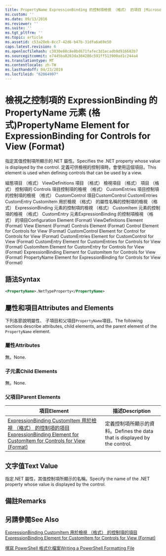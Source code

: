 ```yaml
---
title: PropertyName ExpressionBinding 的控制項檢視 （格式） 的項目 |Microsoft Docs
ms.custom: ''
ms.date: 09/13/2016
ms.reviewer: ''
ms.suite: ''
ms.tgt_pltfrm: ''
ms.topic: article
ms.assetid: c53a28eb-8cc7-42d6-b47b-31dfa6a69e50
caps.latest.revision: 6
ms.openlocfilehash: c3030e80c8e8bd671fafec3d1ecadb9d916682b7
ms.sourcegitcommit: e7445ba8203da304286c591ff513900ad1c244a4
ms.translationtype: MT
ms.contentlocale: zh-TW
ms.lasthandoff: 04/23/2019
ms.locfileid: "62064997"
---
```

# <a name="propertyname-element-for-expressionbinding-for-controls-for-view-format"></a><span data-ttu-id="6ff33-102">檢視之控制項的 ExpressionBinding 的 PropertyName 元素 (格式)</span><span class="sxs-lookup"><span data-stu-id="6ff33-102">PropertyName Element for ExpressionBinding for Controls for View (Format)</span></span>

<span data-ttu-id="6ff33-103">指定其值控制項所顯示的.NET 屬性。</span><span class="sxs-lookup"><span data-stu-id="6ff33-103">Specifies the .NET property whose value is displayed by the control.</span></span> <span data-ttu-id="6ff33-104">定義可供檢視的控制項時，會使用這個項目。</span><span class="sxs-lookup"><span data-stu-id="6ff33-104">This element is used when defining controls that can be used by a view.</span></span>

<span data-ttu-id="6ff33-105">組態項目 （格式） ViewDefinitions 項目 （格式） 檢視項目 （格式） 項目 （格式） 控制項的 Controls 項目控制項的檢視 （格式） CustomEntries 項目控制項的控制項的檢視 （格式） CustomControl 項目CustomControl CustomEntries CustomEntry CustomItem 用於檢視 （格式） 的屬性名稱的控制項的檢視 （格式） ExpressionBinding 元素的控制項的檢視 （格式） CustomItem 元素的控制項的檢視 （格式） CustomEntry 元素ExpressionBinding 的控制項檢視 （格式） 的項目</span><span class="sxs-lookup"><span data-stu-id="6ff33-105">Configuration Element (Format) ViewDefinitions Element (Format) View Element (Format) Controls Element (Format) Control Element for Controls for View (Format) CustomControl Element for Control for Controls for View (Format) CustomEntries Element for CustomControl for View (Format) CustomEntry Element for CustomEntries for Controls for View (Format) CustomItem Element for CustomEntry for Controls for View (Format) ExpressionBinding Element for CustomItem for Controls for View (Format) PropertyName Element for ExpressionBinding for Controls for View (Format)</span></span>

## <a name="syntax"></a><span data-ttu-id="6ff33-106">語法</span><span class="sxs-lookup"><span data-stu-id="6ff33-106">Syntax</span></span>

```xml
<PropertyName>.NetTypeProperty</PropertyName>
```

## <a name="attributes-and-elements"></a><span data-ttu-id="6ff33-107">屬性和項目</span><span class="sxs-lookup"><span data-stu-id="6ff33-107">Attributes and Elements</span></span>

<span data-ttu-id="6ff33-108">下列各節說明屬性、 子項目和父項目`PropertyName`項目。</span><span class="sxs-lookup"><span data-stu-id="6ff33-108">The following sections describe attributes, child elements, and the parent element of the `PropertyName` element.</span></span>

### <a name="attributes"></a><span data-ttu-id="6ff33-109">屬性</span><span class="sxs-lookup"><span data-stu-id="6ff33-109">Attributes</span></span>

<span data-ttu-id="6ff33-110">無。</span><span class="sxs-lookup"><span data-stu-id="6ff33-110">None.</span></span>

### <a name="child-elements"></a><span data-ttu-id="6ff33-111">子元素</span><span class="sxs-lookup"><span data-stu-id="6ff33-111">Child Elements</span></span>

<span data-ttu-id="6ff33-112">無。</span><span class="sxs-lookup"><span data-stu-id="6ff33-112">None.</span></span>

### <a name="parent-elements"></a><span data-ttu-id="6ff33-113">父項目</span><span class="sxs-lookup"><span data-stu-id="6ff33-113">Parent Elements</span></span>

|<span data-ttu-id="6ff33-114">項目</span><span class="sxs-lookup"><span data-stu-id="6ff33-114">Element</span></span>|<span data-ttu-id="6ff33-115">描述</span><span class="sxs-lookup"><span data-stu-id="6ff33-115">Description</span></span>|
|-------------|-----------------|
|[<span data-ttu-id="6ff33-116">ExpressionBinding CustomItem 用於檢視 （格式） 的控制項的項目</span><span class="sxs-lookup"><span data-stu-id="6ff33-116">ExpressionBinding Element for CustomItem for Controls for View (Format)</span></span>](./expressionbinding-element-for-customitem-for-controls-for-view-format.md)|<span data-ttu-id="6ff33-117">定義控制項所顯示的資料。</span><span class="sxs-lookup"><span data-stu-id="6ff33-117">Defines the data that is displayed by the control.</span></span>|

## <a name="text-value"></a><span data-ttu-id="6ff33-118">文字值</span><span class="sxs-lookup"><span data-stu-id="6ff33-118">Text Value</span></span>

<span data-ttu-id="6ff33-119">指定.NET 屬性，其值控制項所顯示的名稱。</span><span class="sxs-lookup"><span data-stu-id="6ff33-119">Specify the name of the .NET property whose value is displayed by the control.</span></span>

## <a name="remarks"></a><span data-ttu-id="6ff33-120">備註</span><span class="sxs-lookup"><span data-stu-id="6ff33-120">Remarks</span></span>

## <a name="see-also"></a><span data-ttu-id="6ff33-121">另請參閱</span><span class="sxs-lookup"><span data-stu-id="6ff33-121">See Also</span></span>

[<span data-ttu-id="6ff33-122">ExpressionBinding CustomItem 用於檢視 （格式） 的控制項的項目</span><span class="sxs-lookup"><span data-stu-id="6ff33-122">ExpressionBinding Element for CustomItem for Controls for View (Format)</span></span>](./expressionbinding-element-for-customitem-for-controls-for-view-format.md)

[<span data-ttu-id="6ff33-123">撰寫 PowerShell 格式化檔案</span><span class="sxs-lookup"><span data-stu-id="6ff33-123">Writing a PowerShell Formatting File</span></span>](./writing-a-powershell-formatting-file.md)
